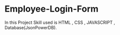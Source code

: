 # Employee-Login-Form
In this Project Skill used is HTML , CSS , JAVASCRIPT , Database(JsonPowerDB).
